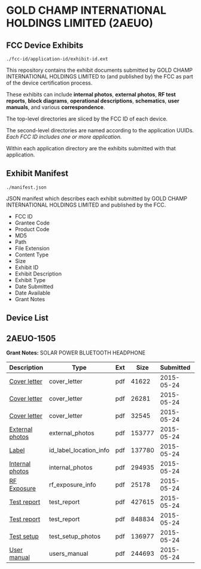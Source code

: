 # GOLD CHAMP INTERNATIONAL HOLDINGS LIMITED (2AEUO)
## FCC Device Exhibits

```
./fcc-id/application-id/exhibit-id.ext
```

This repository contains the exhibit documents submitted by GOLD CHAMP INTERNATIONAL HOLDINGS LIMITED to (and published by) the FCC as part of the device certification process.

These exhibits can include **internal photos**, **external photos**, **RF test reports**, **block diagrams**, **operational descriptions**, **schematics**, **user manuals**, and various **correspondence**.

The top-level directories are sliced by the FCC ID of each device.

The second-level directories are named according to the application UUIDs. *Each FCC ID includes one or more application.*

Within each application directory are the exhibits submitted with that application. 

## Exhibit Manifest

```
./manifest.json
```

JSON manifest which describes each exhibit submitted by GOLD CHAMP INTERNATIONAL HOLDINGS LIMITED and published by the FCC.

- FCC ID
- Grantee Code
- Product Code
- MD5
- Path
- File Extension
- Content Type
- Size
- Exhibit ID
- Exhibit Description
- Exhibit Type
- Date Submitted
- Date Available
- Grant Notes

## Device List
## 2AEUO-1505
**Grant Notes:** SOLAR POWER BLUETOOTH HEADPHONE

| Description | Type | Ext | Size | Submitted | Available |
| ----------- | ---- | --- | ---- | --------- | --------- |
| [Cover letter](2AEUO-1505/f83b80068fa9301b7a67732a514ab907/2622773.pdf) | cover_letter | pdf | 41622 | 2015-05-24 | 2015-05-24 |
| [Cover letter](2AEUO-1505/f83b80068fa9301b7a67732a514ab907/2622774.pdf) | cover_letter | pdf | 26281 | 2015-05-24 | 2015-05-24 |
| [Cover letter](2AEUO-1505/f83b80068fa9301b7a67732a514ab907/2622775.pdf) | cover_letter | pdf | 32545 | 2015-05-24 | 2015-05-24 |
| [External photos](2AEUO-1505/f83b80068fa9301b7a67732a514ab907/2622776.pdf) | external_photos | pdf | 153777 | 2015-05-24 | 2015-11-20 |
| [Label](2AEUO-1505/f83b80068fa9301b7a67732a514ab907/2622777.pdf) | id_label_location_info | pdf | 137780 | 2015-05-24 | 2015-05-24 |
| [Internal photos](2AEUO-1505/f83b80068fa9301b7a67732a514ab907/2622778.pdf) | internal_photos | pdf | 294935 | 2015-05-24 | 2015-11-20 |
| [RF Exposure](2AEUO-1505/f83b80068fa9301b7a67732a514ab907/2622780.pdf) | rf_exposure_info | pdf | 25178 | 2015-05-24 | 2015-05-24 |
| [Test report](2AEUO-1505/f83b80068fa9301b7a67732a514ab907/2622783.pdf) | test_report | pdf | 427615 | 2015-05-24 | 2015-05-24 |
| [Test report](2AEUO-1505/f83b80068fa9301b7a67732a514ab907/2622784.pdf) | test_report | pdf | 848834 | 2015-05-24 | 2015-05-24 |
| [Test setup](2AEUO-1505/f83b80068fa9301b7a67732a514ab907/2622785.pdf) | test_setup_photos | pdf | 136977 | 2015-05-24 | 2015-11-20 |
| [User manual](2AEUO-1505/f83b80068fa9301b7a67732a514ab907/2622786.pdf) | users_manual | pdf | 244693 | 2015-05-24 | 2015-11-20 |
